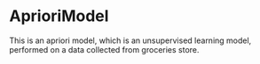 # AprioriModel
This is an apriori model, which is an unsupervised learning model, performed on a data collected from groceries store.
